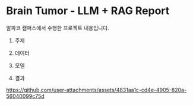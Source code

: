# Brain Tumor - LLM + RAG Report

알파코 캠퍼스에서 수행한 프로젝트 내용입니다.

1. 주제

2. 데이터

3. 모델

4. 결과
   
https://github.com/user-attachments/assets/4831aa1c-cd4e-4905-820a-56040099c75d

